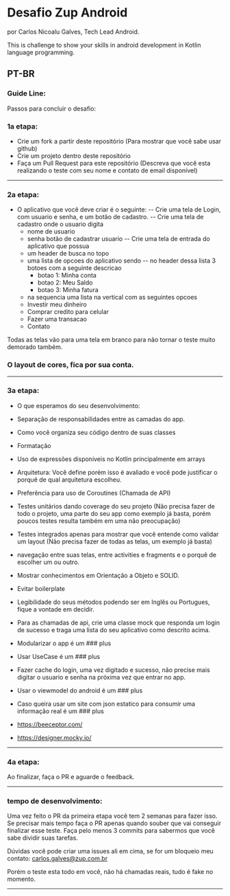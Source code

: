 # Desafio Zup Android 
por Carlos Nicoalu Galves, Tech Lead Android.

This is challenge to show your skills in android development in Kotlin language programming.

PT-BR
---------------------------------------------------------------------------------------------------------------------------

### Guide Line:

Passos para concluir o desafio:

### 1a etapa:

- Crie um fork a partir deste repositório (Para mostrar que você sabe usar github)
- Crie um projeto dentro deste repositório 
- Faça um Pull Request para este repositório (Descreva que você esta realizando o teste com seu nome e contato de email disponível)

---------------------------------------------------------------------------------------------------------------------------

### 2a etapa:

- O aplicativo que você deve criar é o seguinte:
-- Crie uma tela de Login, com usuario e senha, e um botão de cadastro.
-- Crie uma tela de cadastro onde o usuario digita 
  * nome de usuario
  * senha
  botão de cadastrar usuario
-- Crie uma tela de entrada do aplicativo que possua 
  * um header de busca no topo
  * uma lista de opcoes do aplicativo sendo
    -- no header dessa lista 3 botoes com a seguinte descricao
    - botao 1: Minha conta
    - botao 2: Meu Saldo
    - botao 3: Minha fatura
   - na sequencia uma lista na vertical com as seguintes opcoes
    - Investir meu dinheiro
    - Comprar credito para celular
    - Fazer uma transacao
    - Contato
    
 Todas as telas vão para uma tela em branco para não tornar o teste muito demorado também.
    
 ### O layout de cores, fica por sua conta.
 
 ---------------------------------------------------------------------------------------------------------------------------
 
 ### 3a etapa:
 
- O que esperamos do seu desenvolvimento:

- Separação de responsabilidades entre as camadas do app.
- Como você organiza seu código dentro de suas classes
- Formatação
- Uso de expressões disponíveis no Kotlin principalmente em arrays
- Arquitetura: Você define porém isso é avaliado e você pode justificar o porquê de qual arquitetura escolheu.
- Preferência para uso de Coroutines (Chamada de API)
- Testes unitários dando coverage do seu projeto (Não precisa fazer de todo o projeto, uma parte do seu app como exemplo já basta, porém poucos testes
resulta também em uma não preocupação)
- Testes integrados apenas para mostrar que você entende como validar um layout (Não precisa fazer de todas as telas, um exemplo já basta)
- navegação entre suas telas, entre activities e fragments e o porquê de escolher um ou outro.
- Mostrar conhecimentos em Orientação a Objeto e SOLID.
- Evitar boilerplate
- Legibilidade do seus métodos podendo ser em Inglês ou Portugues, fique a vontade em decidir.
- Para as chamadas de api, crie uma classe mock que responda um login de sucesso e traga uma lista do seu aplicativo como descrito acima.
- Modularizar o app é um ### plus
- Usar UseCase é um ### plus
- Fazer cache do login, uma vez digitado e sucesso, não precise mais digitar o usuario e senha na próxima vez que entrar no app.
- Usar o viewmodel do android é um ### plus
- Caso queira usar um site com json estatico para consumir uma informação real é um ### plus 
 - https://beeceptor.com/
 - https://designer.mocky.io/

---------------------------------------------------------------------------------------------------------------------------

 ### 4a etapa:
 
 Ao finalizar, faça o PR e aguarde o feedback.
 
---------------------------------------------------------------------------------------------------------------------------

### tempo de desenvolvimento:

Uma vez feito o PR da primeira etapa você tem 2 semanas para fazer isso. Se precisar mais tempo faça o PR apenas quando
souber que vai conseguir finalizar esse teste. Faça pelo menos 3 commits para sabermos que você sabe dividir suas tarefas.


Dúvidas você pode criar uma issues ali em cima, se for um bloqueio meu contato:
carlos.galves@zup.com.br

Porém o teste esta todo em você, não há chamadas reais, tudo é fake no momento.
 
 
 
    
    


---------------------------------------------------------------------------------------------------------------------------
